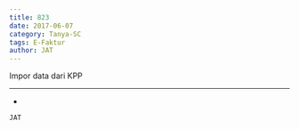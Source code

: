 ```yaml
---
title: 823
date: 2017-06-07
category: Tanya-SC
tags: E-Faktur
author: JAT
---
```


Impor data dari KPP

---

-

`JAT`
